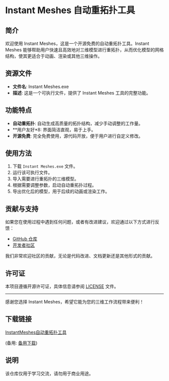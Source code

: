 # Instant Meshes 自动重拓扑工具

## 简介

欢迎使用 Instant Meshes，这是一个开源免费的自动重拓扑工具。Instant Meshes 能够帮助用户快速且高效地对三维模型进行重拓扑，从而优化模型的网格结构，使其更适合于动画、渲染或其他三维操作。

## 资源文件

- **文件名**: Instant Meshes.exe
- **描述**: 这是一个可执行文件，提供了 Instant Meshes 工具的完整功能。

## 功能特点

- **自动重拓扑**: 自动生成高质量的拓扑结构，减少手动调整的工作量。
- **用户友好*8: 界面简洁直观，易于上手。
- **开源免费**: 完全免费使用，源代码开放，便于用户进行自定义修改。

## 使用方法

1. 下载 `Instant Meshes.exe` 文件。
2. 运行该可执行文件。
3. 导入需要进行重拓扑的三维模型。
4. 根据需要调整参数，启动自动重拓扑过程。
5. 导出优化后的模型，用于后续的动画或渲染工作。

## 贡献与支持

如果您在使用过程中遇到任何问题，或者有改进建议，欢迎通过以下方式进行反馈：

- [GitHub 仓库](https://github.com/your-repo-link)
- [开发者社区](https://community-link)

我们非常欢迎社区的贡献，无论是代码改进、文档更新还是其他形式的贡献。

## 许可证

本项目遵循开源许可证，具体信息请参阅 [LICENSE](./LICENSE) 文件。

---

感谢您选择 Instant Meshes，希望它能为您的三维工作流程带来便利！

## 下载链接
[InstantMeshes自动重拓扑工具](https://pan.quark.cn/s/1b76cc3aab52) 

(备用: [备用下载](https://pan.baidu.com/s/1-gukuSiNKjPhxT8RcClBZw?pwd=1234))

## 说明

该仓库仅用于学习交流，请勿用于商业用途。
